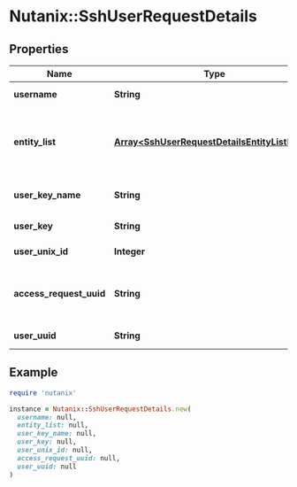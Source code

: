 # Nutanix::SshUserRequestDetails

## Properties

| Name | Type | Description | Notes |
| ---- | ---- | ----------- | ----- |
| **username** | **String** | SSH User name |  |
| **entity_list** | [**Array&lt;SshUserRequestDetailsEntityListInner&gt;**](SshUserRequestDetailsEntityListInner.md) | List containing entity IP and entity type for each entity |  |
| **user_key_name** | **String** | Name for the user key to add |  |
| **user_key** | **String** | key to add for the user |  |
| **user_unix_id** | **Integer** | Linux UID for user | [optional] |
| **access_request_uuid** | **String** | UUID of the access request requesting SSH access |  |
| **user_uuid** | **String** | SSH User UUID |  |

## Example

```ruby
require 'nutanix'

instance = Nutanix::SshUserRequestDetails.new(
  username: null,
  entity_list: null,
  user_key_name: null,
  user_key: null,
  user_unix_id: null,
  access_request_uuid: null,
  user_uuid: null
)
```

